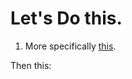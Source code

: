 # Let's Do this.

1. More specifically [this](https://code.visualstudio.com/tutorials/functions-extension/getting-started). 

Then this: 
